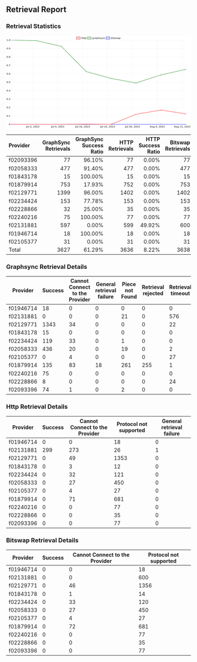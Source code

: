 ## Retrieval Report
### Retrieval Statistics
<img src="https://raw.githubusercontent.com/data-preservation-programs/filplus-checker-assets/main/filecoin-project/filecoin-plus-large-datasets/issues/2029/1692068596002.png"/>

| Provider  | GraphSync Retrievals | GraphSync Success Ratio | HTTP Retrievals | HTTP Success Ratio | Bitswap Retrievals | Bitswap Success Ratio |
| :-------- | -------------------: | ----------------------: | --------------: | -----------------: | -----------------: | --------------------: |
| f02093396 |                   77 |                  96.10% |              77 |              0.00% |                 77 |                 0.00% |
| f02058333 |                  477 |                  91.40% |             477 |              0.00% |                477 |                 0.00% |
| f01843178 |                   15 |                 100.00% |              15 |              0.00% |                 15 |                 0.00% |
| f01879914 |                  753 |                  17.93% |             752 |              0.00% |                753 |                 0.00% |
| f02129771 |                 1399 |                  96.00% |            1402 |              0.00% |               1402 |                 0.00% |
| f02234424 |                  153 |                  77.78% |             153 |              0.00% |                153 |                 0.00% |
| f02228866 |                   32 |                  25.00% |              35 |              0.00% |                 35 |                 0.00% |
| f02240216 |                   75 |                 100.00% |              77 |              0.00% |                 77 |                 0.00% |
| f02131881 |                  597 |                   0.00% |             599 |             49.92% |                600 |                 0.00% |
| f01946714 |                   18 |                 100.00% |              18 |              0.00% |                 18 |                 0.00% |
| f02105377 |                   31 |                   0.00% |              31 |              0.00% |                 31 |                 0.00% |
| Total     |                 3627 |                  61.29% |            3636 |              8.22% |               3638 |                 0.00% |

### Graphsync Retrieval Details
| Provider  | Success | Cannot Connect to the Provider | General retrieval failure | Piece not Found | Retrieval rejected | Retrieval timeout |
| --------- | ------- | ------------------------------ | ------------------------- | --------------- | ------------------ | ----------------- |
| f01946714 | 18      | 0                              | 0                         | 0               | 0                  | 0                 |
| f02131881 | 0       | 0                              | 0                         | 21              | 0                  | 576               |
| f02129771 | 1343    | 34                             | 0                         | 0               | 0                  | 22                |
| f01843178 | 15      | 0                              | 0                         | 0               | 0                  | 0                 |
| f02234424 | 119     | 33                             | 0                         | 1               | 0                  | 0                 |
| f02058333 | 436     | 20                             | 0                         | 19              | 0                  | 2                 |
| f02105377 | 0       | 4                              | 0                         | 0               | 0                  | 27                |
| f01879914 | 135     | 83                             | 18                        | 261             | 255                | 1                 |
| f02240216 | 75      | 0                              | 0                         | 0               | 0                  | 0                 |
| f02228866 | 8       | 0                              | 0                         | 0               | 0                  | 24                |
| f02093396 | 74      | 1                              | 0                         | 2               | 0                  | 0                 |

### Http Retrieval Details
| Provider  | Success | Cannot Connect to the Provider | Protocol not supported | General retrieval failure |
| --------- | ------- | ------------------------------ | ---------------------- | ------------------------- |
| f01946714 | 0       | 0                              | 18                     | 0                         |
| f02131881 | 299     | 273                            | 26                     | 1                         |
| f02129771 | 0       | 49                             | 1353                   | 0                         |
| f01843178 | 0       | 3                              | 12                     | 0                         |
| f02234424 | 0       | 32                             | 121                    | 0                         |
| f02058333 | 0       | 27                             | 450                    | 0                         |
| f02105377 | 0       | 4                              | 27                     | 0                         |
| f01879914 | 0       | 71                             | 681                    | 0                         |
| f02240216 | 0       | 0                              | 77                     | 0                         |
| f02228866 | 0       | 0                              | 35                     | 0                         |
| f02093396 | 0       | 0                              | 77                     | 0                         |

### Bitswap Retrieval Details
| Provider  | Success | Cannot Connect to the Provider | Protocol not supported |
| --------- | ------- | ------------------------------ | ---------------------- |
| f01946714 | 0       | 0                              | 18                     |
| f02131881 | 0       | 0                              | 600                    |
| f02129771 | 0       | 46                             | 1356                   |
| f01843178 | 0       | 1                              | 14                     |
| f02234424 | 0       | 33                             | 120                    |
| f02058333 | 0       | 27                             | 450                    |
| f02105377 | 0       | 4                              | 27                     |
| f01879914 | 0       | 72                             | 681                    |
| f02240216 | 0       | 0                              | 77                     |
| f02228866 | 0       | 0                              | 35                     |
| f02093396 | 0       | 0                              | 77                     |
